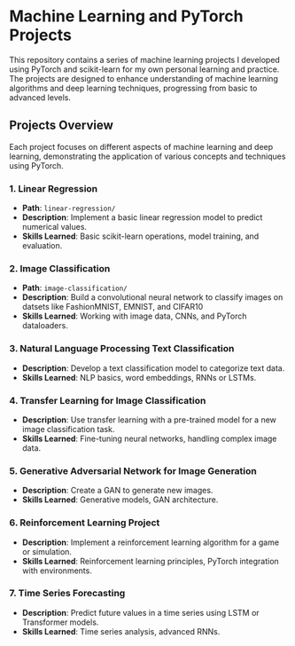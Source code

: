 # Machine Learning and PyTorch Projects

This repository contains a series of machine learning projects I developed using PyTorch and scikit-learn for my own personal learning and practice. The projects are designed to enhance understanding of machine learning algorithms and deep learning techniques, progressing from basic to advanced levels.

## Projects Overview

Each project focuses on different aspects of machine learning and deep learning, demonstrating the application of various concepts and techniques using PyTorch.

### 1. Linear Regression 
- **Path**: `linear-regression/`
- **Description**: Implement a basic linear regression model to predict numerical values.
- **Skills Learned**: Basic scikit-learn operations, model training, and evaluation.

### 2. Image Classification
- **Path**: `image-classification/`
- **Description**: Build a convolutional neural network to classify images on datsets like FashionMNIST, EMNIST, and CIFAR10
- **Skills Learned**: Working with image data, CNNs, and PyTorch dataloaders.

### 3. Natural Language Processing Text Classification
- **Description**: Develop a text classification model to categorize text data.
- **Skills Learned**: NLP basics, word embeddings, RNNs or LSTMs.

### 4. Transfer Learning for Image Classification
- **Description**: Use transfer learning with a pre-trained model for a new image classification task.
- **Skills Learned**: Fine-tuning neural networks, handling complex image data.

### 5. Generative Adversarial Network for Image Generation
- **Description**: Create a GAN to generate new images.
- **Skills Learned**: Generative models, GAN architecture.

### 6. Reinforcement Learning Project
- **Description**: Implement a reinforcement learning algorithm for a game or simulation.
- **Skills Learned**: Reinforcement learning principles, PyTorch integration with environments.

### 7. Time Series Forecasting
- **Description**: Predict future values in a time series using LSTM or Transformer models.
- **Skills Learned**: Time series analysis, advanced RNNs.
